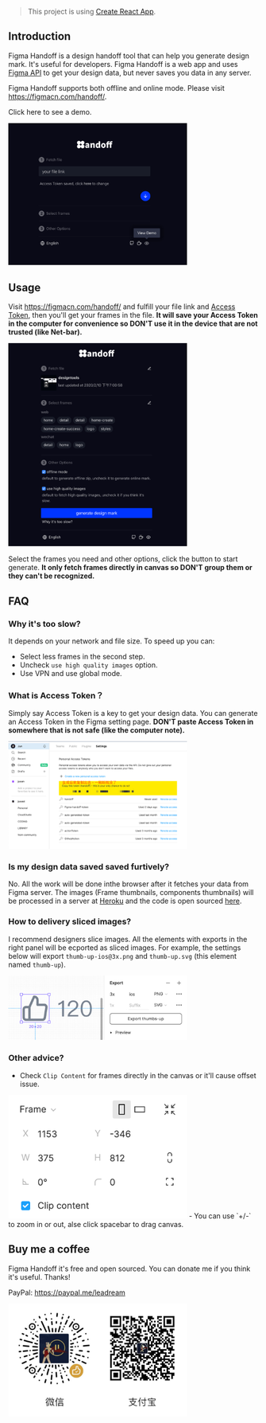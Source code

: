 >This project is using [Create React App](https://github.com/facebook/create-react-app).

## Introduction

Figma Handoff is a design handoff tool that can help you generate design mark. It's useful for developers. Figma Handoff is a web app and uses [Figma API](https://www.figma.com/developers/api) to get your design data, but never saves you data in any server. 

Figma Handoff supports both offline and online mode. Please visit https://figmacn.com/handoff/.

Click here to see a demo.

<img alt="Demo entry" src="./imgs/demo-entry.png" width="360"/>

## Usage

Visit https://figmacn.com/handoff/ and fulfill your file link and [Access Token](https://www.figma.com/developers/api#access-tokens), then you'll get your frames in the file. **It will save your Access Token in the computer for convenience so DON'T use it in the device that are not trusted (like Net-bar).**

<img alt="Entry" src="./imgs/entry.png" width="360"/>

Select the frames you need and other options, click the button to start generate. **It only fetch frames directly in canvas so DON'T group them or they can't be recognized.**

## FAQ
### Why it's too slow?
It depends on your network and file size. To speed up you can:
- Select less frames in the second step.
- Uncheck `use high quality images` option.
- Use VPN and use global mode.

### What is Access Token？
Simply say Access Token is a key to get your design data. You can generate an Access Token in the Figma setting page. **DON'T paste Access Token in somewhere that is not safe (like the computer note).**

<img alt="Access Token" src="./imgs/access-token.png" width="360"/>

### Is my design data saved saved furtively?
No. All the work will be done inthe browser after it fetches your data from Figma server. The images (Frame thumbnails, components thumbnails) will be processed in a server at [Heroku](https://heroku.com/) and the code is open sourced [here](https://github.com/leadream/cors-anywhere).

### How to delivery sliced images?
I recommend designers slice images. All the elements with exports in the right panel will be ecported as sliced images. For example, the settings below will export `thumb-up-ios@3x.png` and `thumb-up.svg` (this element named `thumb-up`).

<img alt="Export settings" src="./imgs/exports.png" width="360"/>

### Other advice?
- Check `Clip Content` for frames directly in the canvas or it'll cause offset issue.
<img alt="Clip Content" src="./imgs/clip-content.png" width="360"/>
- You can use `+/-` to zoom in or out, alse click spacebar to drag canvas.

## Buy me a coffee
Figma Handoff it's free and open sourced. You can donate me if you think it's useful. Thanks!

PayPal: https://paypal.me/leadream

<img alt="Donation qrcode" src="./imgs/coffee-qrcode.jpg" width="360"/>
